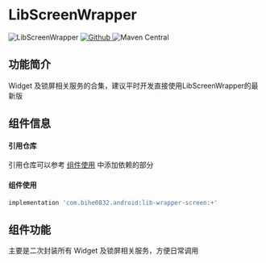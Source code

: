 # LibScreenWrapper

![LibScreenWrapper](https://img.shields.io/badge/AndroidAppFactory-LibScreenWrapper-brightgreen)
[ ![Github](https://img.shields.io/badge/Github-LibScreenWrapper-brightgreen?style=social) ](https://github.com/bihe0832/AndroidAppFactory/tree/master/LibScreenWrapper)
![Maven Central](https://img.shields.io/maven-central/v/com.bihe0832.android/lib-wrapper-screen)

## 功能简介

Widget 及锁屏相关服务的合集，建议平时开发直接使用LibScreenWrapper的最新版

## 组件信息

#### 引用仓库

引用仓库可以参考 [组件使用](./../start.md) 中添加依赖的部分

#### 组件使用

```groovy
implementation 'com.bihe0832.android:lib-wrapper-screen:+'
```

## 组件功能

主要是二次封装所有 Widget 及锁屏相关服务，方便日常调用


